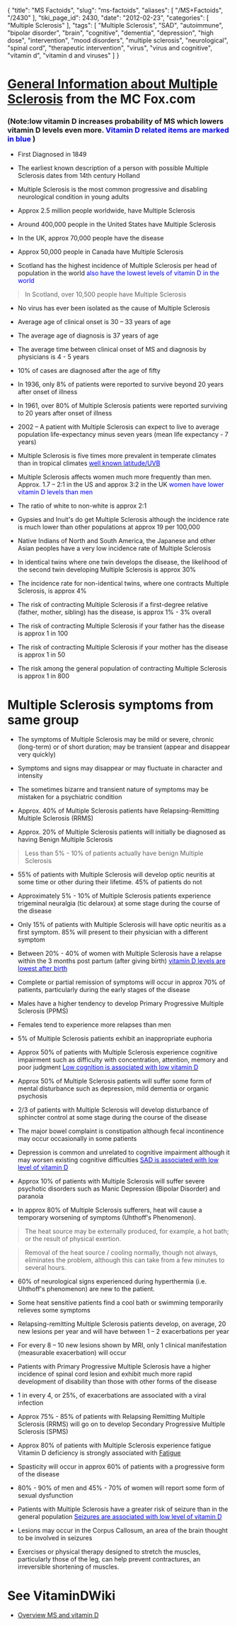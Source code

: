 {
    "title": "MS Factoids",
    "slug": "ms-factoids",
    "aliases": [
        "/MS+Factoids",
        "/2430"
    ],
    "tiki_page_id": 2430,
    "date": "2012-02-23",
    "categories": [
        "Multiple Sclerosis"
    ],
    "tags": [
        "Multiple Sclerosis",
        "SAD",
        "autoimmune",
        "bipolar disorder",
        "brain",
        "cognitive",
        "dementia",
        "depression",
        "high dose",
        "intervention",
        "mood disorders",
        "multiple sclerosis",
        "neurological",
        "spinal cord",
        "therapeutic intervention",
        "virus",
        "virus and cognitive",
        "vitamin d",
        "vitamin d and viruses"
    ]
}


# [General Information about Multiple Sclerosis](http://www.themcfox.com/multiple-sclerosis/ms-facts/multiple-sclerosis-facts.htm) from the MC Fox.com

### (Note:low vitamin D increases probability of MS which lowers vitamin D levels even more.  **<span style="color:#00F;">Vitamin D related items are marked in blue</span>** )

* First Diagnosed in 1849

* The earliest known description of a person with possible Multiple Sclerosis dates from 14th century Holland

* Multiple Sclerosis is the most common progressive and disabling neurological condition in young adults

* Approx 2.5 million people worldwide, have Multiple Sclerosis

* Around 400,000 people in the United States have Multiple Sclerosis

* In the UK, approx 70,000 people have the disease

* Approx 50,000 people in Canada have Multiple Sclerosis

* Scotland has the highest incidence of Multiple Sclerosis per head of population in the world <span style="color:#00F;">also have the lowest levels of vitamin D in the world</span>

> In Scotland, over 10,500 people have Multiple Sclerosis

* No virus has ever been isolated as the cause of Multiple Sclerosis

* Average age of clinical onset is 30 – 33 years of age

* The average age of diagnosis is 37 years of age

* The average time between clinical onset of MS and diagnosis by physicians is 4 - 5 years

* 10% of cases are diagnosed after the age of fifty

* In 1936, only 8% of patients were reported to survive beyond 20 years after onset of illness

* In 1961, over 80% of Multiple Sclerosis patients were reported surviving to 20 years after onset of illness

* 2002 – A patient with Multiple Sclerosis can expect to live to average population life-expectancy minus seven years (mean life expectancy - 7 years)

* Multiple Sclerosis is five times more prevalent in temperate climates than in tropical climates  [<span style="color:#00F;">well known latitude/UVB</span>](/tags/span-stylecolor00fwell-known-latitudeuvbspan.html)

* Multiple Sclerosis affects women much more frequently than men. Approx. 1.7 – 2:1 in the US and approx 3:2 in the UK <span style="color:#00F;">women have lower vitamin D levels than men</span>

* The ratio of white to non-white is approx 2:1

* Gypsies and Inuit's do get Multiple Sclerosis although the incidence rate is much lower than other populations at approx 19 per 100,000

* Native Indians of North and South America, the Japanese and other Asian peoples have a very low incidence rate of Multiple Sclerosis

* In identical twins where one twin develops the disease, the likelihood of the second twin developing Multiple Sclerosis is approx 30%

* The incidence rate for non-identical twins, where one contracts Multiple Sclerosis, is approx 4%

* The risk of contracting Multiple Sclerosis if a first-degree relative (father, mother, sibling) has the disease, is approx 1% - 3% overall

* The risk of contracting Multiple Sclerosis if your father has the disease is approx 1 in 100

* The risk of contracting Multiple Sclerosis if your mother has the disease is approx 1 in 50

* The risk among the general population of contracting Multiple Sclerosis is approx 1 in 800

# Multiple Sclerosis symptoms from same group

* The symptoms of Multiple Sclerosis may be mild or severe, chronic (long-term) or of short duration; may be transient (appear and disappear very quickly)

* Symptoms and signs may disappear or may fluctuate in character and intensity

* The sometimes bizarre and transient nature of symptoms may be mistaken for a psychiatric condition

* Approx. 40% of Multiple Sclerosis patients have Relapsing-Remitting Multiple Sclerosis (RRMS)

* Approx. 20% of Multiple Sclerosis patients will initially be diagnosed as having Benign Multiple Sclerosis

> Less than 5% - 10% of patients actually have benign Multiple Sclerosis

* 55% of patients with Multiple Sclerosis will develop optic neuritis at some time or other during their lifetime. 45% of patients do not

* Approximately 5% - 10% of Multiple Sclerosis patients experience trigeminal neuralgia (tic delaroux) at some stage during the course of the disease

* Only 15% of patients with Multiple Sclerosis will have optic neuritis as a first symptom. 85% will present to their physician with a different symptom

* Between 20% - 40% of women with Multiple Sclerosis have a relapse within the 3 months post partum (after giving birth) [<span style="color:#00F;">vitamin D levels are lowest after birth</span>](/tags/span-stylecolor00fvitamin-d-levels-are-lowest-after-birthspan.html)

* Complete or partial remission of symptoms will occur in approx 70% of patients, particularly during the early stages of the disease

* Males have a higher tendency to develop Primary Progressive Multiple Sclerosis (PPMS)

* Females tend to experience more relapses than men

* 5% of Multiple Sclerosis patients exhibit an inappropriate euphoria

* Approx 50% of patients with Multiple Sclerosis experience cognitive impairment such as difficulty with concentration, attention, memory and poor judgment [<span style="color:#00F;">Low cognition is associated with low vitamin D</span>](/tags/span-stylecolor00flow-cognition-is-associated-with-low-vitamin-dspan.html)

* Approx 50% of Multiple Sclerosis patients will suffer some form of mental disturbance such as depression, mild dementia or organic psychosis

* 2/3 of patients with Multiple Sclerosis will develop disturbance of sphincter control at some stage during the course of the disease

* The major bowel complaint is constipation although fecal incontinence may occur occasionally in some patients

* Depression is common and unrelated to cognitive impairment although it may worsen existing cognitive difficulties [<span style="color:#00F;">SAD is associated with low level of vitamin D</span>](https://www.VitaminDWiki.com/tiki-browse_categories.php?parentId=48&sort_mode=created_desc)

* Approx 10% of patients with Multiple Sclerosis will suffer severe psychotic disorders such as Manic Depression (Bipolar Disorder) and paranoia

* In approx 80% of Multiple Sclerosis sufferers, heat will cause a temporary worsening of symptoms (Uhthoff's Phenomenon). 

> The heat source may be externally produced, for example, a hot bath; or the result of physical exertion. 

> Removal of the heat source / cooling normally, though not always, eliminates the problem, although this can take from a few minutes to several hours.

* 60% of neurological signs experienced during hyperthermia (i.e. Uhthoff's phenomenon) are new to the patient.

* Some heat sensitive patients find a cool bath or swimming temporarily relieves some symptoms

* Relapsing-remitting Multiple Sclerosis patients develop, on average, 20 new lesions per year and will have between 1 – 2 exacerbations per year

* For every 8 – 10 new lesions shown by MRI, only 1 clinical manifestation (measurable exacerbation) will occur

* Patients with Primary Progressive Multiple Sclerosis have a higher incidence of spinal cord lesion and exhibit much more rapid development of disability than those with other forms of the disease

* 1 in every 4, or 25%, of exacerbations are associated with a viral infection

* Approx 75% - 85% of patients with Relapsing Remitting Multiple Sclerosis (RRMS) will go on to develop Secondary Progressive Multiple Sclerosis (SPMS)

* Approx 80% of patients with Multiple Sclerosis experience fatigue  Vitamin D deficiency is strongly associated with [Fatigue](/tags/fatigue.html)

* Spasticity will occur in approx 60% of patients with a progressive form of the disease

* 80% - 90% of men and 45% - 70% of women will report some form of sexual dysfunction

* Patients with Multiple Sclerosis have a greater risk of seizure than in the general population [<span style="color:#00F;">Seizures are associated with low level of vitamin D</span>](/tags/span-stylecolor00fseizures-are-associated-with-low-level-of-vitamin-dspan.html)

* Lesions may occur in the Corpus Callosum, an area of the brain thought to be involved in seizures

* Exercises or physical therapy designed to stretch the muscles, particularly those of the leg, can help prevent contractures, an irreversible shortening of muscles.

# See VitaminDWiki

* [Overview MS and vitamin D](/posts/overview-ms-and-vitamin-d)